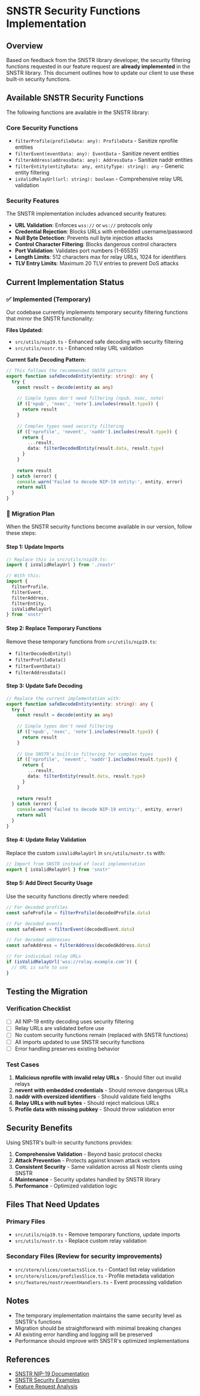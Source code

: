 # SNSTR Security Functions Implementation

## Overview

Based on feedback from the SNSTR library developer, the security filtering functions requested in our feature request are **already implemented** in the SNSTR library. This document outlines how to update our client to use these built-in security functions.

## Available SNSTR Security Functions

The following functions are available in the SNSTR library:

### Core Security Functions
- `filterProfile(profileData: any): ProfileData` - Sanitize nprofile entities
- `filterEvent(eventData: any): EventData` - Sanitize nevent entities  
- `filterAddress(addressData: any): AddressData` - Sanitize naddr entities
- `filterEntity(entityData: any, entityType: string): any` - Generic entity filtering
- `isValidRelayUrl(url: string): boolean` - Comprehensive relay URL validation

### Security Features
The SNSTR implementation includes advanced security features:
- **URL Validation**: Enforces `wss://` or `ws://` protocols only
- **Credential Rejection**: Blocks URLs with embedded username/password
- **Null Byte Detection**: Prevents null byte injection attacks
- **Control Character Filtering**: Blocks dangerous control characters
- **Port Validation**: Validates port numbers (1-65535)
- **Length Limits**: 512 characters max for relay URLs, 1024 for identifiers
- **TLV Entry Limits**: Maximum 20 TLV entries to prevent DoS attacks

## Current Implementation Status

### ✅ Implemented (Temporary)
Our codebase currently implements temporary security filtering functions that mirror the SNSTR functionality:

**Files Updated:**
- `src/utils/nip19.ts` - Enhanced safe decoding with security filtering
- `src/utils/nostr.ts` - Enhanced relay URL validation

**Current Safe Decoding Pattern:**
```typescript
// This follows the recommended SNSTR pattern
export function safeDecodeEntity(entity: string): any {
  try {
    const result = decode(entity as any)
    
    // Simple types don't need filtering (npub, nsec, note)
    if (['npub', 'nsec', 'note'].includes(result.type)) {
      return result
    }
    
    // Complex types need security filtering
    if (['nprofile', 'nevent', 'naddr'].includes(result.type)) {
      return {
        ...result,
        data: filterDecodedEntity(result.data, result.type)
      }
    }
    
    return result
  } catch (error) {
    console.warn('Failed to decode NIP-19 entity:', entity, error)
    return null
  }
}
```

### 🔄 Migration Plan

When the SNSTR security functions become available in our version, follow these steps:

#### Step 1: Update Imports
```typescript
// Replace this in src/utils/nip19.ts:
import { isValidRelayUrl } from './nostr'

// With this:
import { 
  filterProfile,
  filterEvent,
  filterAddress,
  filterEntity,
  isValidRelayUrl
} from 'snstr'
```

#### Step 2: Replace Temporary Functions
Remove these temporary functions from `src/utils/nip19.ts`:
- `filterDecodedEntity()`
- `filterProfileData()`
- `filterEventData()`
- `filterAddressData()`

#### Step 3: Update Safe Decoding
```typescript
// Replace the current implementation with:
export function safeDecodeEntity(entity: string): any {
  try {
    const result = decode(entity as any)
    
    // Simple types don't need filtering
    if (['npub', 'nsec', 'note'].includes(result.type)) {
      return result
    }
    
    // Use SNSTR's built-in filtering for complex types
    if (['nprofile', 'nevent', 'naddr'].includes(result.type)) {
      return {
        ...result,
        data: filterEntity(result.data, result.type)
      }
    }
    
    return result
  } catch (error) {
    console.warn('Failed to decode NIP-19 entity:', entity, error)
    return null
  }
}
```

#### Step 4: Update Relay Validation
Replace the custom `isValidRelayUrl` in `src/utils/nostr.ts` with:
```typescript
// Import from SNSTR instead of local implementation
export { isValidRelayUrl } from 'snstr'
```

#### Step 5: Add Direct Security Usage
Use the security functions directly where needed:
```typescript
// For decoded profiles
const safeProfile = filterProfile(decodedProfile.data)

// For decoded events  
const safeEvent = filterEvent(decodedEvent.data)

// For decoded addresses
const safeAddress = filterAddress(decodedAddress.data)

// For individual relay URLs
if (isValidRelayUrl('wss://relay.example.com')) {
  // URL is safe to use
}
```

## Testing the Migration

### Verification Checklist
- [ ] All NIP-19 entity decoding uses security filtering
- [ ] Relay URLs are validated before use
- [ ] No custom security functions remain (replaced with SNSTR functions)
- [ ] All imports updated to use SNSTR security functions
- [ ] Error handling preserves existing behavior

### Test Cases
1. **Malicious nprofile with invalid relay URLs** - Should filter out invalid relays
2. **nevent with embedded credentials** - Should remove dangerous URLs
3. **naddr with oversized identifiers** - Should validate field lengths  
4. **Relay URLs with null bytes** - Should reject malicious URLs
5. **Profile data with missing pubkey** - Should throw validation error

## Security Benefits

Using SNSTR's built-in security functions provides:

1. **Comprehensive Validation** - Beyond basic protocol checks
2. **Attack Prevention** - Protects against known attack vectors
3. **Consistent Security** - Same validation across all Nostr clients using SNSTR
4. **Maintenance** - Security updates handled by SNSTR library
5. **Performance** - Optimized validation logic

## Files That Need Updates

### Primary Files
- `src/utils/nip19.ts` - Remove temporary functions, update imports
- `src/utils/nostr.ts` - Replace custom relay validation

### Secondary Files (Review for security improvements)
- `src/store/slices/contactsSlice.ts` - Contact list relay validation
- `src/store/slices/profilesSlice.ts` - Profile metadata validation
- `src/features/nostr/eventHandlers.ts` - Event processing validation

## Notes

- The temporary implementation maintains the same security level as SNSTR's functions
- Migration should be straightforward with minimal breaking changes
- All existing error handling and logging will be preserved
- Performance should improve with SNSTR's optimized implementations

## References

- [SNSTR NIP-19 Documentation](../docs/snstr_nip01_readme.md)
- [SNSTR Security Examples](examples/nip19/nip19-security.ts)
- [Feature Request Analysis](../docs/snstr-feature-request.md) 